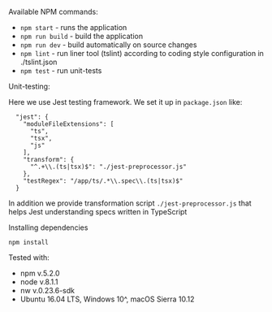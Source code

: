 

Available NPM commands:
- `npm start` - runs the application
- `npm run build` - build the application
- `npm run dev` - build automatically on source changes
- `npm lint` - run liner tool (tslint) according to coding style configuration in ./tslint.json
- `npm test` - run unit-tests

Unit-testing:

Here we use Jest testing framework. We set it up in `package.json` like:
```
  "jest": {
    "moduleFileExtensions": [
      "ts",
      "tsx",
      "js"
    ],
    "transform": {
      "^.+\\.(ts|tsx)$": "./jest-preprocessor.js"
    },
    "testRegex": "/app/ts/.*\\.spec\\.(ts|tsx)$"
  }
```
In addition we provide transformation script `./jest-preprocessor.js` that helps Jest understanding specs written in TypeScript

Installing dependencies
```
npm install
```

Tested with:
- npm v.5.2.0
- node v.8.1.1
- nw v.0.23.6-sdk
- Ubuntu 16.04 LTS, Windows 10^, macOS Sierra 10.12



